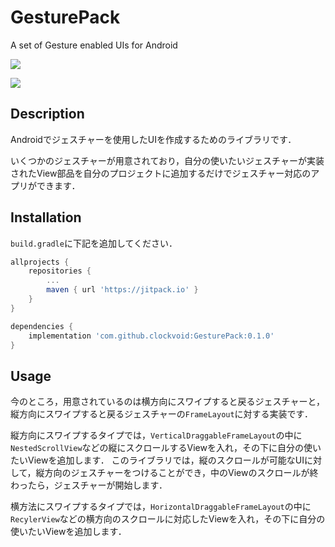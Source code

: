 # GesturePack
A set of Gesture enabled UIs for Android

[![](https://jitpack.io/v/clockvoid/GesturePack.svg)](https://jitpack.io/#clockvoid/GesturePack)

![](https://i.imgur.com/ZROm1RE.gif)

## Description
Androidでジェスチャーを使用したUIを作成するためのライブラリです．

いくつかのジェスチャーが用意されており，自分の使いたいジェスチャーが実装されたView部品を自分のプロジェクトに追加するだけでジェスチャー対応のアプリができます．

## Installation
`build.gradle`に下記を追加してください．

```groovy
allprojects {
    repositories {
        ...
        maven { url 'https://jitpack.io' }
    }
}

dependencies {
    implementation 'com.github.clockvoid:GesturePack:0.1.0'
}
```

## Usage
今のところ，用意されているのは横方向にスワイプすると戻るジェスチャーと，縦方向にスワイプすると戻るジェスチャーの`FrameLayout`に対する実装です．

縦方向にスワイプするタイプでは，`VerticalDraggableFrameLayout`の中に`NestedScrollView`などの縦にスクロールするViewを入れ，その下に自分の使いたいViewを追加します．
このライブラリでは，縦のスクロールが可能なUIに対して，縦方向のジェスチャーをつけることができ，中のViewのスクロールが終わったら，ジェスチャーが開始します．

横方法にスワイプするタイプでは，`HorizontalDraggableFrameLayout`の中に`RecylerView`などの横方向のスクロールに対応したViewを入れ，その下に自分の使いたいViewを追加します．
